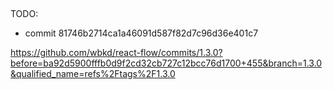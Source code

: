 ## 

TODO:
- commit 81746b2714ca1a46091d587f82d7c96d36e401c7

https://github.com/wbkd/react-flow/commits/1.3.0?before=ba92d5900fffb0d9f2cd32cb727c12bcc76d1700+455&branch=1.3.0&qualified_name=refs%2Ftags%2F1.3.0